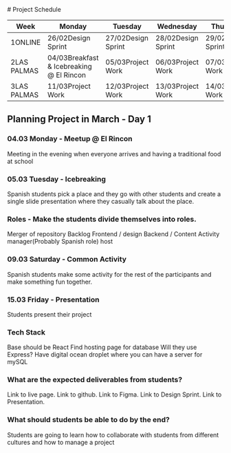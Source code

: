 <link rel="stylesheet" href="./test.css">
# Project Schedule

Week | Monday | Tuesday |	Wednesday | Thursday | Friday | Saturday | Sunday 
-- | -- | -- | -- | -- | -- | -- | --
<span>1</span>ONLINE | <span>26/02</span>Design Sprint | <span>27/02</span>Design Sprint | <span>28/02</span>Design Sprint |<span>29/02</span>Design Sprint |	<span>01/03</span>Design Sprint | <span>02/03</span>Free | <span> 03/03</span>Departure
<span>2</span>LAS PALMAS | <span>04/03</span>Breakfast & Icebreaking @ El Rincon | <span>05/03</span>Project Work | <span>06/03</span>Project Work | <span>07/03</span>Project Work | <span>08/03</span>Project Work | <span>09/03</span>Common Activity | <span>10/03</span>Free
<span>3</span>LAS PALMAS | <span>11/03</span>Project Work | <span>12/03</span>Project Work | <span>13/03</span>Project Work | <span>14/03</span>Project Work | <span>15/03</span>Presentation | <span>16/03</span>Free / Departure | <span>17/03</span>Free / Departure

## Planning Project in March - Day 1

### 04.03 Monday - Meetup @ El Rincon
Meeting in the evening when everyone arrives and having a traditional food at school

### 05.03 Tuesday - Icebreaking
Spanish students pick a place and they go with other students and create a single slide presentation where they casually talk about the place.

### Roles - Make the students divide themselves into roles.
Merger of repository
Backlog
Frontend / design
Backend / Content
Activity manager(Probably Spanish role)
host

### 09.03 Saturday - Common Activity
Spanish students make some activity for the rest of the participants and make something fun together.

### 15.03 Friday - Presentation
Students present their project

### Tech Stack
Base should be React
Find hosting page for database
Will they use Express?
Have digital ocean droplet where you can have a server for mySQL

### What are the expected deliverables from students?
Link to live page.
Link to github.
Link to Figma.
Link to Design Sprint.
Link to Presentation.

### What should students be able to do by the end?
Students are going to learn how to collaborate with students from different cultures and how to manage a project
